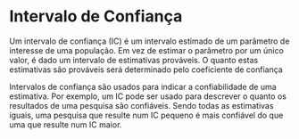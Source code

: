 # Intervalo de Confiança

Um intervalo de confiança (IC) é um intervalo estimado de um parâmetro de interesse de uma população. Em vez de estimar o parâmetro por um único valor, é dado um intervalo de estimativas prováveis. O quanto estas estimativas são prováveis será determinado pelo coeficiente de confiança

Intervalos de confiança são usados para indicar a confiabilidade de uma estimativa. Por exemplo, um IC pode ser usado para descrever o quanto os resultados de uma pesquisa são confiáveis. Sendo todas as estimativas iguais, uma pesquisa que resulte num IC pequeno é mais confiável do que uma que resulte num IC maior.
